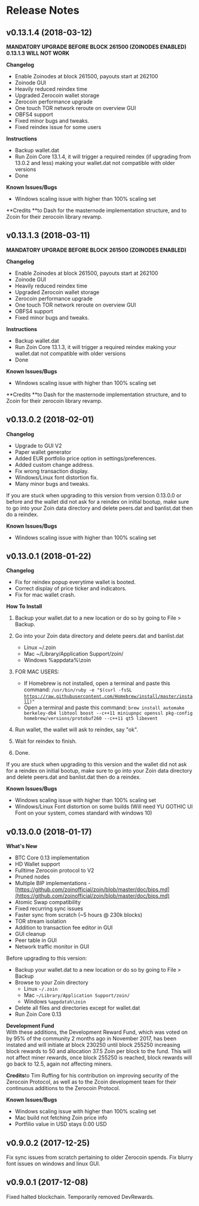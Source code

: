 # Release Notes

## v0.13.1.4 \(2018-03-12\)

**MANDATORY UPGRADE BEFORE BLOCK 261500 \(ZOINODES ENABLED\) 0.13.1.3 WILL NOT WORK**

**Changelog**

* Enable Zoinodes at block 261500, payouts start at 262100
* Zoinode GUI
* Heavily reduced reindex time
* Upgraded Zerocoin wallet storage
* Zerocoin performance upgrade
* One touch TOR network reroute on overview GUI
* OBFS4 support
* Fixed minor bugs and tweaks.
* Fixed reindex issue for some users

**Instructions**

* Backup wallet.dat
* Run Zoin Core 13.1.4, it will trigger a required reindex \(if upgrading from 13.0.2 and less\) making your wallet.dat not compatible with older versions
* Done

**Known Issues/Bugs**

* Windows scaling issue with higher than 100% scaling set

**Credits **to Dash for the masternode implementation structure, and to Zcoin for their zerocoin library revamp.

## v0.13.1.3 \(2018-03-11\)

**MANDATORY UPGRADE BEFORE BLOCK 261500 \(ZOINODES ENABLED\)**

**Changelog**

* Enable Zoinodes at block 261500, payouts start at 262100
* Zoinode GUI
* Heavily reduced reindex time
* Upgraded Zerocoin wallet storage
* Zerocoin performance upgrade
* One touch TOR network reroute on overview GUI
* OBFS4 support
* Fixed minor bugs and tweaks.

**Instructions**

* Backup wallet.dat
* Run Zoin Core 13.1.3, it will trigger a required reindex making your wallet.dat not compatible with older versions
* Done

**Known Issues/Bugs**

* Windows scaling issue with higher than 100% scaling set

**Credits **to Dash for the masternode implementation structure, and to Zcoin for their zerocoin library revamp.

## v0.13.0.2 \(2018-02-01\)

**Changelog**

* Upgrade to GUI V2
* Paper wallet generator
* Added EUR portfolio price option in settings/preferences.
* Added custom change address.
* Fix wrong transaction display.
* Windows/Linux font distortion fix.
* Many minor bugs and tweaks.

If you are stuck when upgrading to this version from version 0.13.0.0 or before and the wallet did not ask for a reindex on initial bootup, make sure to go into your Zoin data directory and delete peers.dat and banlist.dat then do a reindex.

**Known Issues/Bugs**

* Windows scaling issue with higher than 100% scaling set

## v0.13.0.1 \(2018-01-22\)

**Changelog**

* Fix for reindex popup everytime wallet is booted.
* Correct display of price ticker and indicators.
* Fix for mac wallet crash.

**How To Install**

1. Backup your wallet.dat to a new location or do so by going to File &gt; Backup.

2. Go into your Zoin data directory and delete peers.dat and banlist.dat

   * Linux ~/.zoin
   * Mac ~/Library/Application Support/zoin/
   * Windows %appdata%\zoin

3. FOR MAC USERS:

   * If Homebrew is not installed, open a terminal and paste this command:
     `/usr/bin/ruby -e "$(curl -fsSL `[`https://raw.githubusercontent.com/Homebrew/install/master/install`](https://raw.githubusercontent.com/Homebrew/install/master/install)`)"`
   * Open a terminal and paste this command:
     `brew install automake berkeley-db4 libtool boost --c++11 miniupnpc openssl pkg-config homebrew/versions/protobuf260 --c++11 qt5 libevent`

4. Run wallet, the wallet will ask to reindex, say "ok".

5. Wait for reindex to finish.

6. Done.

If you are stuck when upgrading to this version and the wallet did not ask for a reindex on initial bootup, make sure to go into your Zoin data directory and delete peers.dat and banlist.dat then do a reindex.

**Known Issues/Bugs**

* Windows scaling issue with higher than 100% scaling set
* Windows/Linux Font distortion on some builds \(Will need YU GOTHIC UI Font on your system, comes standard with windows 10\)

## v0.13.0.0 \(2018-01-17\)

**What's New**

* BTC Core 0.13 implementation
* HD Wallet support
* Fulltime Zerocoin protocol to V2
* Pruned nodes
* Multiple BIP implementations -
  [https://github.com/zoinofficial/zoin/blob/master/doc/bips.md](https://github.com/zoinofficial/zoin/blob/master/doc/bips.md)
* Atomic Swap compatibility
* Fixed recurring sync issues
* Faster sync from scratch \(~5 hours @ 230k blocks\)
* TOR stream isolation
* Addition to transaction fee editor in GUI
* GUI cleanup
* Peer table in GUI
* Network traffic monitor in GUI

Before upgrading to this version:

* Backup your wallet.dat to a new location or do so by going to File &gt; Backup
* Browse to your Zoin directory
  * Linux `~/.zoin`
  * Mac `~/Library/Application Support/zoin/`
  * Windows `%appdata%\zoin`
* Delete all files and directories except for wallet.dat
* Run Zoin Core 0.13

**Development Fund**  
With these additions, the Development Reward Fund, which was voted on by 95% of the community 2 months ago in November 2017, has been instated and will initiate at block 230250 until block 255250 increasing block rewards to 50 and allocation 37.5 Zoin per block to the fund. This will not affect miner rewards, once block 255250 is reached, block rewards will go back to 12.5, again not affecting miners.

**Credits**to Tim Ruffing for his contribution on improving security of the Zerocoin Protocol, as well as to the Zcoin development team for their continuous additions to the Zerocoin Protocol.

**Known Issues/Bugs**

* Windows scaling issue with higher than 100% scaling set
* Mac build not fetching Zoin price info
* Portfilio value in USD stays 0.00 USD

## v0.9.0.2 \(2017-12-25\)

Fix sync issues from scratch pertaining to older Zerocoin spends. Fix blurry font issues on windows and linux GUI.

## v0.9.0.1 \(2017-12-08\)

Fixed halted blockchain. Temporarily removed DevRewards.



